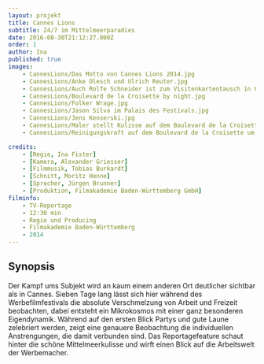 ```yaml
---
layout: projekt
title: Cannes Lions
subtitle: 24/7 im Mittelmeerparadies
date: 2016-08-30T21:12:27.000Z
order: 1
author: Ina
published: true
images:
    - CannesLions/Das Motto von Cannes Lions 2014.jpg
    - CannesLions/Anke Olesch und Ulrich Reuter.jpg
    - CannesLions/Auch Rolfe Schneider ist zum Visitenkartentausch in Cannes angetreten.jpg
    - CannesLions/Boulevard de la Croisette by night.jpg
    - CannesLions/Folker Wrage.jpg
    - CannesLions/Jason Silva im Palais des Festivals.jpg
    - CannesLions/Jens Kenserski.jpg
    - CannesLions/Maler stellt Kulisse auf dem Boulevard de la Croisette wieder her.jpg
    - CannesLions/Reinigungskraft auf dem Boulevard de la Croisette um 8 Uhr morgens.jpg

credits:
    - [Regie, Ina Fister]
    - [Kamera, Alexander Griesser]
    - [Filmmusik, Tobias Burkardt]
    - [Schnitt, Moritz Henne]
    - [Sprecher, Jürgen Brunner]
    - [Produktion, Filmakademie Baden-Württemberg GmbH]
filminfo:
    - TV-Reportage
    - 12:30 min
    - Regie und Producing
    - Filmakademie Baden-Württemberg
    - 2014
---
```


## Synopsis
Der Kampf ums Subjekt wird an kaum einem anderen Ort deutlicher sichtbar als in Cannes. Sieben Tage lang lässt sich hier während des Werbefilmfestivals die absolute Verschmelzung von Arbeit und Freizeit beobachten, dabei entsteht ein Mikrokosmos mit einer ganz besonderen Eigendynamik. Während auf den ersten Blick Partys und gute Laune zelebriert werden, zeigt eine genauere Beobachtung die individuellen Anstrengungen, die damit verbunden sind. Das Reportagefeature schaut hinter die schöne Mittelmeerkulisse und wirft einen Blick auf die Arbeitswelt der Werbemacher.


